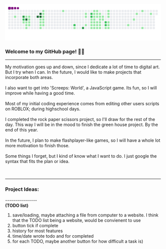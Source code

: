 ![snake gif](https://github.com/mattrich98/mattrich98/blob/output/github-contribution-grid-snake.gif)
### Welcome to my GitHub page! 👋😎
<hr>
My motivation goes up and down, since I dedicate a lot of time to digital art. But I try when I can. In the future, I would like to make projects that incorporate both areas.
<br>
<br>
I also want to get into 'Screeps: World', a JavaScript game. Its fun, so I will improve while having a good time.
<br>
<br>
Most of my initial coding experience comes from editing other users scripts on ROBLOX; during highschool days. 
<br>
<br>
I completed the rock paper scissors project, so I'll draw for the rest of the day. This way I will be in the mood to finish the green house project. By the end of this year.
<br>
<br>
In the future, I plan to make flashplayer-like games, so I will have a whole lot more motivation to finish those. 
<br>
<br>
Some things I forget, but I kind of know what I want to do. I just google the syntax that fits the plan or idea. 
<br>
<br>

<br>
<hr>
<h3>Project Ideas:</h3>
----------------
<br>
<strong>(TODO list)</strong>
<ol>
  <li>save/loading, maybe attaching a file from computer to a website. I think that the TODO list being a website, would be convienent to use</li> 
  <li>button tick if complete</li>
  <li>history for most features</li>
  <li>time/date wrote todo and for completed </li>
  <li>for each TODO, maybe another button for how difficult a task is)</li>
</ol>
